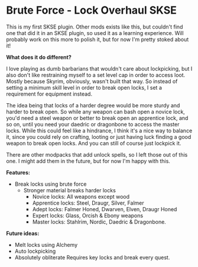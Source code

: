 # Brute Force - Lock Overhaul SKSE

This is my first SKSE plugin. Other mods exists like this, but couldn't find one that did it in an SKSE plugin, so used it as a learning experience. Will probably work on this more to polish it, but for now I'm pretty stoked about it!

**What does it do different?**

I love playing as dumb barbarians that wouldn't care about lockpicking, but I also don't like restraining myself to a set level cap in order to access loot. Mostly because Skyrim, obviously, wasn't built that way. So instead of setting a minimum skill level in order to break open locks, I set a requirement for equipment instead.

The idea being that locks of a harder degree would be more sturdy and harder to break open. So while any weapon can bash open a novice lock, you'd need a steel weapon or better to break open an apprentice lock, and so on, until you need your daedric or dragonbone to access the master locks. While this could feel like a hindrance, I think it's a nice way to balance it, since you could rely on crafting, looting or just having luck finding a good weapon to break open locks. And you can still of course just lockpick it.

There are other modpacks that add unlock spells, so I left those out of this one. I might add them in the future, but for now I'm happy with this.

**Features:**

- Break locks using brute force
  - Stronger material breaks harder locks
    - Novice locks: All weapons except wood
    - Apprentice locks: Steel, Draugr, Silver, Falmer
    - Adept locks: Falmer Honed, Dwarven, Elven, Draugr Honed
    - Expert locks: Glass, Orcish & Ebony weapons
    - Master locks: Stahlrim, Nordic, Daedric & Dragonbone.

**Future ideas:**

- Melt locks using Alchemy
- Auto lockpicking
- Absolutely obliterate Requires key locks and break every quest.